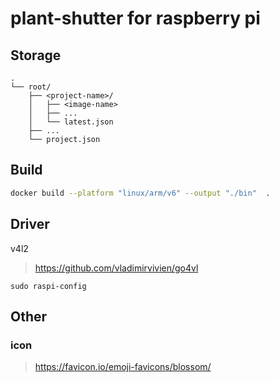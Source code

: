 # plant-shutter for raspberry pi


## Storage

```
.
└── root/
    ├── <project-name>/
    │   ├── <image-name>
    │   ├── ...
    │   └── latest.json
    ├── ...
    └── project.json
```


## Build

```sh
docker build --platform "linux/arm/v6" --output "./bin"  .
```

## Driver

v4l2

> https://github.com/vladimirvivien/go4vl

```shell
sudo raspi-config
```

## Other

### icon

> https://favicon.io/emoji-favicons/blossom/